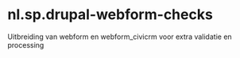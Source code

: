 nl.sp.drupal-webform-checks
===========================

Uitbreiding van webform en webform_civicrm voor extra validatie en processing